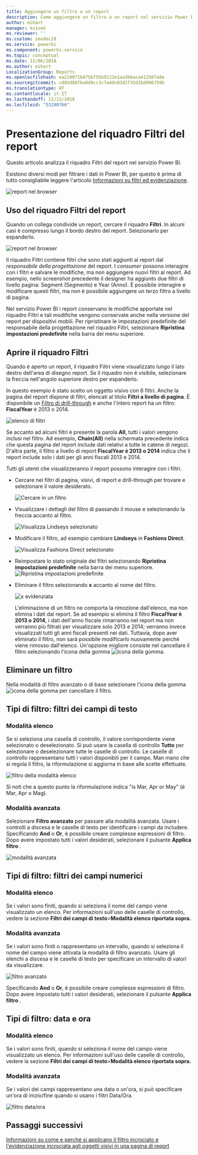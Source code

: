 ```yaml
---
title: Aggiungere un filtro a un report
description: Come aggiungere un filtro a un report nel servizio Power BI per i consumer
author: mihart
manager: kvivek
ms.reviewer: ''
ms.custom: seodec18
ms.service: powerbi
ms.component: powerbi-service
ms.topic: conceptual
ms.date: 12/06/2018
ms.author: mihart
LocalizationGroup: Reports
ms.openlocfilehash: ea219071b475bf5bb9123e1aa3bbaca412507a8e
ms.sourcegitcommit: cd85d88fba0d9cc3c7a4dc03d2f35d2bd096759b
ms.translationtype: HT
ms.contentlocale: it-IT
ms.lasthandoff: 12/12/2018
ms.locfileid: "53280766"
---
```

# <a name="take-a-tour-of-the-report-filters-pane"></a>Presentazione del riquadro Filtri del report
Questo articolo analizza il riquadro Filtri del report nel servizio Power BI.

Esistono diversi modi per filtrare i dati in Power BI, per questo è prima di tutto consigliabile leggere l'articolo [Informazioni su filtri ed evidenziazione](../power-bi-reports-filters-and-highlighting.md).

![report nel browser](media/end-user-report-filter/power-bi-browser.png)

## <a name="working-with-the-report-filters-pane"></a>Uso del riquadro Filtri del report
Quando un collega condivide un report, cercare il riquadro **Filtri**. In alcuni casi è compresso lungo il bordo destro del report. Selezionarlo per espanderlo.   

![report nel browser](media/end-user-report-filter/power-bi-expanded.png)

Il riquadro Filtri contiene filtri che sono stati aggiunti al report dal *responsabile della progettazione* del report. I *consumer* possono interagire con i filtri e salvare le modifiche, ma non aggiungere nuovi filtri al report. Ad esempio, nello screenshot precedente il designer ha aggiunto due filtri di livello pagina: Segment (Segmento) e Year (Anno). È possibile interagire e modificare questi filtri, ma non è possibile aggiungere un terzo filtro a livello di pagina.

Nel servizio Power BI i report conservano le modifiche apportate nel riquadro Filtri e tali modifiche vengono conservate anche nella versione del report per dispositivi mobili. Per ripristinare le impostazioni predefinite del responsabile della progettazione nel riquadro Filtri, selezionare **Ripristina impostazioni predefinite** nella barra dei menu superiore.     

## <a name="open-the-filters-pane"></a>Aprire il riquadro Filtri
Quando è aperto un report, il riquadro Filtri viene visualizzato lungo il lato destro dell'area di disegno report. Se il riquadro non è visibile, selezionare la freccia nell'angolo superiore destro per espanderlo.  

In questo esempio è stato scelto un oggetto visivo con 6 filtri. Anche la pagina del report dispone di filtri, elencati al titolo **Filtri a livello di pagina**. È disponibile un [Filtro di drill-through](../power-bi-report-add-filter.md) e anche l'intero report ha un filtro:  **FiscalYear** è 2013 o 2014.

![elenco di filtri](media/end-user-report-filter/power-bi-filter-list.png)

Se accanto ad alcuni filtri è presente la parola **All**, tutti i valori vengono inclusi nel filtro.  Ad esempio, **Chain(All)** nella schermata precedente indica che questa pagina del report include dati relativi a tutte le catene di negozi.  D'altra parte, il filtro a livello di report **FiscalYear è 2013 o 2014** indica che il report include solo i dati per gli anni fiscali 2013 e 2014.

Tutti gli utenti che visualizzeranno il report possono interagire con i filtri.

- Cercare nei filtri di pagina, visivi, di report e drill-through per trovare e selezionare il valore desiderato. 

    ![Cercare in un filtro](media/end-user-report-filter/power-bi-filter-search.png)

- Visualizzare i dettagli del filtro di passando il mouse e selezionando la freccia accanto al filtro.
  
   ![Visualizza Lindseys selezionato](media/end-user-report-filter/power-bi-expan-filter.png)
* Modificare il filtro, ad esempio cambiare **Lindseys** in **Fashions Direct**.
  
     ![Visualizza Fashions Direct selezionato](media/end-user-report-filter/power-bi-filter-chain.png)

* Reimpostare lo stato originale dei filtri selezionando **Ripristina impostazioni predefinite** nella barra dei menu superiore.    
    ![Ripristina impostazioni predefinite](media/end-user-report-filter/power-bi-reset-to-default.png)
    
* Eliminare il filtro selezionando **x** accanto al nome del filtro.
  
    ![x evidenziata](media/end-user-report-filter/power-bi-delete-filter.png)

  L'eliminazione di un filtro ne comporta la rimozione dall'elenco, ma non elimina i dati dal report.  Se ad esempio si elimina il filtro **FiscalYear è 2013 o 2014**, i dati dell'anno fiscale rimarranno nel report ma non verranno più filtrati per visualizzare solo 2013 e 2014; verranno invece visualizzati tutti gli anni fiscali presenti nei dati.  Tuttavia, dopo aver eliminato il filtro, non sarà possibile modificarlo nuovamente perché viene rimosso dall'elenco. Un'opzione migliore consiste nel cancellare il filtro selezionando l'icona della gomma ![icona della gomma](media/end-user-report-filter/power-bi-eraser-icon.png).
  
  



## <a name="clear-a-filter"></a>Eliminare un filtro
 Nella modalità di filtro avanzato o di base selezionare l'icona della gomma  ![icona della gomma](media/end-user-report-filter/pbi_erasericon.jpg) per cancellare il filtro. 


## <a name="types-of-filters-text-field-filters"></a>Tipi di filtro: filtri dei campi di testo
### <a name="list-mode"></a>Modalità elenco
Se si seleziona una casella di controllo, il valore corrispondente viene selezionato o deselezionato. Si può usare la casella di controllo **Tutto** per selezionare o deselezionare tutte le caselle di controllo. Le caselle di controllo rappresentano tutti i valori disponibili per il campo.  Man mano che si regola il filtro, la riformulazione si aggiorna in base alle scelte effettuate. 

![filtro della modalità elenco](media/end-user-report-filter/power-bi-restatement-new.png)

Si noti che a questo punto la riformulazione indica "is Mar, Apr or May" (è Mar, Apr o Mag).

### <a name="advanced-mode"></a>Modalità avanzata
Selezionare **Filtro avanzato** per passare alla modalità avanzata. Usare i controlli a discesa e le caselle di testo per identificare i campi da includere. Specificando **And** o **Or**, è possibile creare complesse espressioni di filtro. Dopo avere impostato tutti i valori desiderati, selezionare il pulsante **Applica filtro** .  

![modalità avanzata](media/end-user-report-filter/power-bi-advanced.png)

## <a name="types-of-filters-numeric-field-filters"></a>Tipi di filtro: filtri dei campi numerici
### <a name="list-mode"></a>Modalità elenco
Se i valori sono finiti, quando si seleziona il nome del campo viene visualizzato un elenco.  Per informazioni sull'uso delle caselle di controllo, vedere la sezione **Filtri dei campi di testo**&gt;**Modalità elenco riportata sopra.**   

### <a name="advanced-mode"></a>Modalità avanzata
Se i valori sono finiti o rappresentano un intervallo, quando si seleziona il nome del campo viene attivata la modalità di filtro avanzato. Usare gli elenchi a discesa e le caselle di testo per specificare un intervallo di valori da visualizzare. 

![filtro avanzato](media/end-user-report-filter/power-bi-dropdown-and-text.png)

Specificando **And** o **Or**, è possibile creare complesse espressioni di filtro. Dopo avere impostato tutti i valori desiderati, selezionare il pulsante **Applica filtro** .

## <a name="types-of-filters-date-and-time"></a>Tipi di filtro: data e ora
### <a name="list-mode"></a>Modalità elenco
Se i valori sono finiti, quando si seleziona il nome del campo viene visualizzato un elenco.  Per informazioni sull'uso delle caselle di controllo, vedere la sezione **Filtri dei campi di testo**&gt;**Modalità elenco riportata sopra.**   

### <a name="advanced-mode"></a>Modalità avanzata
Se i valori dei campi rappresentano una data o un'ora, si può specificare un'ora di inizio/fine quando si usano i filtri Data/Ora.  

![filtro data/ora](media/end-user-report-filter/pbi_date-time-filters.png)


## <a name="next-steps"></a>Passaggi successivi
[Informazioni su come e perché si applicano il filtro incrociato e l'evidenziazione incrociata agli oggetti visivi in una pagina di report](end-user-interactions.md)
